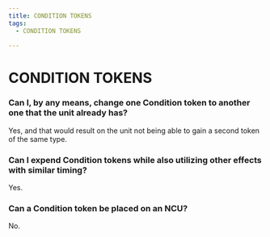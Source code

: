 ```yaml
---
title: CONDITION TOKENS
tags:
  - CONDITION TOKENS

---
```


# CONDITION TOKENS

### Can I, by any means, change one Condition token to another one that the unit already has?

Yes, and that would result on the unit not being able to gain a second token of the same type.






### Can I expend Condition tokens while also utilizing other effects with similar timing?

Yes.




### Can a Condition token be placed on an NCU?


No.



